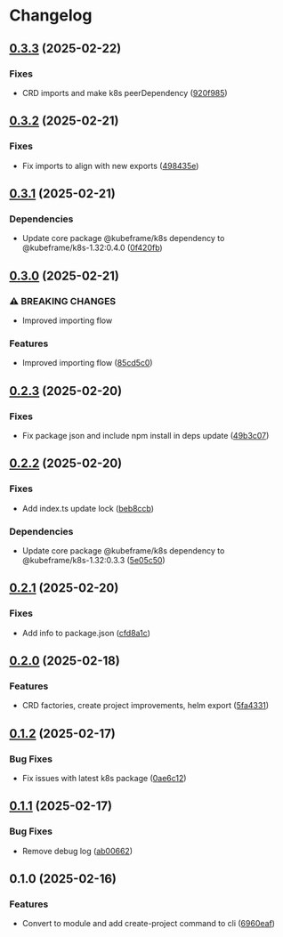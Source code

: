 # Changelog

## [0.3.3](https://github.com/kubeframe/kubeframe/compare/core-v0.3.2...core-v0.3.3) (2025-02-22)


### Fixes

* CRD imports and make k8s peerDependency ([920f985](https://github.com/kubeframe/kubeframe/commit/920f985b36c9ce9ced17911e478efc2e01d5b56c))

## [0.3.2](https://github.com/kubeframe/kubeframe/compare/core-v0.3.1...core-v0.3.2) (2025-02-21)


### Fixes

* Fix imports to align with new exports ([498435e](https://github.com/kubeframe/kubeframe/commit/498435ea6ca719070a97af3324f6b0a10c5c56ef))

## [0.3.1](https://github.com/kubeframe/kubeframe/compare/core-v0.3.0...core-v0.3.1) (2025-02-21)


### Dependencies

* Update core package @kubeframe/k8s dependency to @kubeframe/k8s-1.32:0.4.0 ([0f420fb](https://github.com/kubeframe/kubeframe/commit/0f420fb52e2b1fb895f8c8b5b141dbfc28b0ff04))

## [0.3.0](https://github.com/kubeframe/kubeframe/compare/core-v0.2.3...core-v0.3.0) (2025-02-21)


### ⚠ BREAKING CHANGES

* Improved importing flow

### Features

* Improved importing flow ([85cd5c0](https://github.com/kubeframe/kubeframe/commit/85cd5c03e007f58fe11018436043ad5064d0b515))

## [0.2.3](https://github.com/kubeframe/kubeframe/compare/core-v0.2.2...core-v0.2.3) (2025-02-20)


### Fixes

* Fix package json and include npm install in deps update ([49b3c07](https://github.com/kubeframe/kubeframe/commit/49b3c07cd908f28fe63e61a8da94fb300bf3d32e))

## [0.2.2](https://github.com/kubeframe/kubeframe/compare/core-v0.2.1...core-v0.2.2) (2025-02-20)


### Fixes

* Add index.ts update lock ([beb8ccb](https://github.com/kubeframe/kubeframe/commit/beb8ccbbc4b7df03e57e03da1c9caab7d96d8fa4))


### Dependencies

* Update core package @kubeframe/k8s dependency to @kubeframe/k8s-1.32:0.3.3 ([5e05c50](https://github.com/kubeframe/kubeframe/commit/5e05c50e0ea9cf09c7abab0bf1224af4092ec422))

## [0.2.1](https://github.com/kubeframe/kubeframe/compare/core-v0.2.0...core-v0.2.1) (2025-02-20)


### Fixes

* Add info to package.json ([cfd8a1c](https://github.com/kubeframe/kubeframe/commit/cfd8a1ce08242609e5d750ed4db21c1e8d47d7e6))

## [0.2.0](https://github.com/kubeframe/kubeframe/compare/core-v0.1.2...core-v0.2.0) (2025-02-18)


### Features

* CRD factories, create project improvements, helm export ([5fa4331](https://github.com/kubeframe/kubeframe/commit/5fa433106b7419f78633bfa9e59e9d03598e254e))

## [0.1.2](https://github.com/kubeframe/kubeframe/compare/core-v0.1.1...core-v0.1.2) (2025-02-17)


### Bug Fixes

* Fix issues with latest k8s package ([0ae6c12](https://github.com/kubeframe/kubeframe/commit/0ae6c129083d41c52f2e425b330111f9aa4e2b04))

## [0.1.1](https://github.com/kubeframe/kubeframe/compare/core-v0.1.0...core-v0.1.1) (2025-02-17)


### Bug Fixes

* Remove debug log ([ab00662](https://github.com/kubeframe/kubeframe/commit/ab00662bbc194c470a158361d1594f14126662df))

## 0.1.0 (2025-02-16)


### Features

* Convert to module and add create-project command to cli ([6960eaf](https://github.com/kubeframe/kubeframe/commit/6960eaf0b3383077338e2d11ef039d2f3793cae9))

